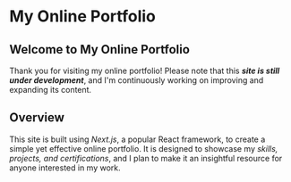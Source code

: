 # My Online Portfolio

## Welcome to My Online Portfolio

Thank you for visiting my online portfolio! Please note that this **_site is still under development_**, and I'm continuously working on improving and expanding its content.

## Overview

This site is built using _Next.js_, a popular React framework, to create a simple yet effective online portfolio. It is designed to showcase my _skills, projects, and certifications_, and I plan to make it an insightful resource for anyone interested in my work.
